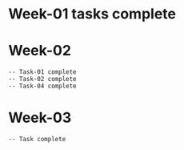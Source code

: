 # Week-01 tasks complete
# Week-02
    -- Task-01 complete
    -- Task-02 complete
    -- Task-04 complete
# Week-03
    -- Task complete

